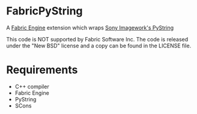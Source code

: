 FabricPyString
==============

A [Fabric Engine](http://www.fabricengine.com) extension which wraps [Sony Imagework's PyString](https://github.com/imageworks/pystring)

This code is NOT supported by Fabric Software Inc. The code is released under the "New BSD" license and a copy can be found in the LICENSE file.

Requirements
=

* C++ compiler
* Fabric Engine
* PyString
* SCons

